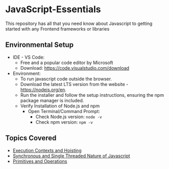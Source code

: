 # JavaScript-Essentials
This repository has all that you need know about Javascript to getting started with any Frontend frameworks or libraries

## Environmental Setup
- IDE - VS Code:
  - Free and a popular code editor by Microsoft
  - Download: https://code.visualstudio.com/download
- Environment:
  - To run javascript code outside the browser.
  - Download the latest LTS version from the website - https://nodejs.org/en.
  - Run the installer and follow the setup instructions, ensuring the npm package manager is included.
  - Verify Installation of Node.js and npm
    - Open Terminal/Command Prompt:
      - Check Node.js version: `node -v`
      - Check npm version: `npm -v`

## Topics Covered
- [Execution Contexts and Hoisting](https://github.com/TechSapna/Internal-JavaScript-Essentials/tree/main/Execution%20Contexts#notes-execution-contexts-and-hoisting)
- [Synchronous and Single Threaded Nature of Javascript](https://github.com/TechSapna/Internal-JavaScript-Essentials/tree/main/Single%20Thread%20And%20Synchronosity)
- [Primitives and Operations](https://github.com/TechSapna/Internal-JavaScript-Essentials/tree/main/Primitives%20And%20Operations)
